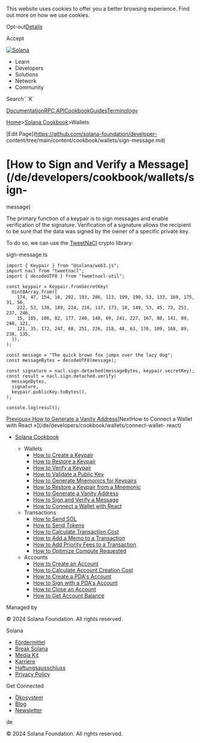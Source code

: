 This website uses cookies to offer you a better browsing experience. Find out
more on how we use cookies.

Opt-out[Details](/de/privacy-policy#collection-of-information)

Accept

[![Solana](/_next/static/media/logotype-dark.f79d530d.svg)](/de)

  * Learn
  * Developers
  * Solutions
  * Network
  * Community

Search```K`

[Documentation](/de/docs)[RPC
API](/de/docs/rpc)[Cookbook](/de/developers/cookbook)[Guides](/de/developers/guides)[Terminology](/de/docs/terminology)

[Home](/de)>[Solana Cookbook](/de/developers/cookbook)>Wallets

[Edit Page](https://github.com/solana-foundation/developer-
content/tree/main/content/cookbook/wallets/sign-message.md)

# [How to Sign and Verify a Message](/de/developers/cookbook/wallets/sign-
message)

The primary function of a keypair is to sign messages and enable verification
of the signature. Verification of a signature allows the recipient to be sure
that the data was signed by the owner of a specific private key.

To do so, we can use the [TweetNaCl](https://www.npmjs.com/package/tweetnacl)
crypto library:

sign-message.ts

    
    
    import { Keypair } from "@solana/web3.js";
    import nacl from "tweetnacl";
    import { decodeUTF8 } from "tweetnacl-util";
     
    const keypair = Keypair.fromSecretKey(
      Uint8Array.from([
        174, 47, 154, 16, 202, 193, 206, 113, 199, 190, 53, 133, 169, 175, 31, 56,
        222, 53, 138, 189, 224, 216, 117, 173, 10, 149, 53, 45, 73, 251, 237, 246,
        15, 185, 186, 82, 177, 240, 148, 69, 241, 227, 167, 80, 141, 89, 240, 121,
        121, 35, 172, 247, 68, 251, 226, 218, 48, 63, 176, 109, 168, 89, 238, 135,
      ]),
    );
     
    const message = "The quick brown fox jumps over the lazy dog";
    const messageBytes = decodeUTF8(message);
     
    const signature = nacl.sign.detached(messageBytes, keypair.secretKey);
    const result = nacl.sign.detached.verify(
      messageBytes,
      signature,
      keypair.publicKey.toBytes(),
    );
     
    console.log(result);

[Previous« How to Generate a Vanity
Address](/de/developers/cookbook/wallets/generate-vanity-address)[NextHow to
Connect a Wallet with React »](/de/developers/cookbook/wallets/connect-wallet-
react)

  * [Solana Cookbook](/de/developers/cookbook)

    * Wallets
      * [How to Create a Keypair](/de/developers/cookbook/wallets/create-keypair)
      * [How to Restore a Keypair](/de/developers/cookbook/wallets/restore-keypair)
      * [How to Verify a Keypair](/de/developers/cookbook/wallets/verify-keypair)
      * [How to Validate a Public Key](/de/developers/cookbook/wallets/check-publickey)
      * [How to Generate Mnemonics for Keypairs](/de/developers/cookbook/wallets/generate-mnemonic)
      * [How to Restore a Keypair from a Mnemonic](/de/developers/cookbook/wallets/restore-from-mnemonic)
      * [How to Generate a Vanity Address](/de/developers/cookbook/wallets/generate-vanity-address)
      * [How to Sign and Verify a Message](/de/developers/cookbook/wallets/sign-message)
      * [How to Connect a Wallet with React](/de/developers/cookbook/wallets/connect-wallet-react)
    * Transactions
      * [How to Send SOL](/de/developers/cookbook/transactions/send-sol)
      * [How to Send Tokens](/de/developers/cookbook/transactions/send-tokens)
      * [How to Calculate Transaction Cost](/de/developers/cookbook/transactions/calculate-cost)
      * [How to Add a Memo to a Transaction](/de/developers/cookbook/transactions/add-memo)
      * [How to Add Priority Fees to a Transaction](/de/developers/cookbook/transactions/add-priority-fees)
      * [How to Optimize Compute Requested](/de/developers/cookbook/transactions/optimize-compute)
    * Accounts
      * [How to Create an Account](/de/developers/cookbook/accounts/create-account)
      * [How to Calculate Account Creation Cost](/de/developers/cookbook/accounts/calculate-rent)
      * [How to Create a PDA's Account](/de/developers/cookbook/accounts/create-pda-account)
      * [How to Sign with a PDA's Account](/de/developers/cookbook/accounts/sign-with-pda)
      * [How to Close an Account](/de/developers/cookbook/accounts/close-account)
      * [How to Get Account Balance](/de/developers/cookbook/accounts/get-account-balance)

Managed by

[](/de)

[](/youtube)[](/twitter)[](/discord)[](/reddit)[](/github)[](/telegram)

© 2024 Solana Foundation. All rights reserved.

Solana

  * [Fördermittel](https://solana.org/grants)
  * [Break Solana](https://break.solana.com/)
  * [Media Kit](/de/branding)
  * [Karriere](https://jobs.solana.com/)
  * [Haftungsausschluss](/de/tos)
  * [Privacy Policy](/de/privacy-policy)

Get Connected

  * [Ökosystem](/de/ecosystem)
  * [Blog](/de/news)
  * [Newsletter](/de/newsletter)

de

© 2024 Solana Foundation. All rights reserved.

